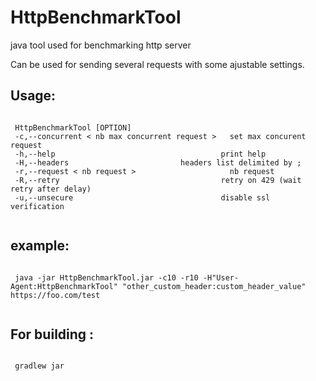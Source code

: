 <h1>HttpBenchmarkTool</h1>


java tool used for benchmarking http server

Can be used for sending several requests with some ajustable settings.

<h2>Usage:</h2>

<pre><code>
 HttpBenchmarkTool [OPTION] <url>
 -c,--concurrent < nb max concurrent request >   set max concurent request
 -h,--help                                     print help
 -H,--headers <headers>                        headers list delimited by ;
 -r,--request < nb request >                     nb request
 -R,--retry                                    retry on 429 (wait retry after delay)
 -u,--unsecure                                 disable ssl verification
 </code></pre>

<h2>example:</h2>

<pre><code>
 java -jar HttpBenchmarkTool.jar -c10 -r10 -H"User-Agent:HttpBenchmarkTool" "other_custom_header:custom_header_value" https://foo.com/test
 </code></pre>


<h2>For building : </h2>

 <pre><code>
 gradlew jar
 </code></pre>